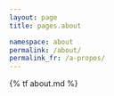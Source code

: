 ```yaml
---
layout: page
title: pages.about

namespace: about
permalink: /about/
permalink_fr: /a-propos/
---
```


{% tf about.md %}
